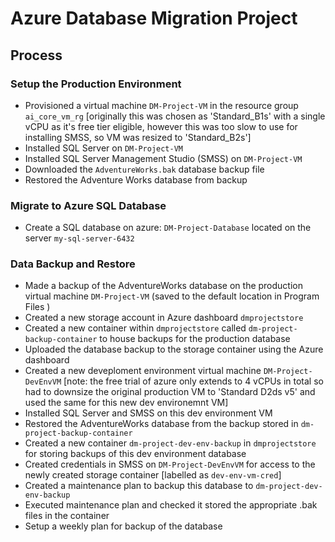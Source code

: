 # Azure Database Migration Project


## Process

### Setup the Production Environment
 - Provisioned a virtual machine `DM-Project-VM` in the resource group `ai_core_vm_rg` [originally this was chosen as 'Standard_B1s' with a single vCPU as it's free tier eligible, however this was too slow to use for installing SMSS, so VM was resized to 'Standard_B2s']
 - Installed SQL Server on `DM-Project-VM`
 - Installed SQL Server Management Studio (SMSS) on `DM-Project-VM`
 - Downloaded the `AdventureWorks.bak` database backup file
 - Restored the Adventure Works database from backup

### Migrate to Azure SQL Database
 - Create a SQL database on azure: `DM-Project-Database` located on the server `my-sql-server-6432`

### Data Backup and Restore
 - Made a backup of the AdventureWorks database on the production virtual machine `DM-Project-VM` (saved to the default location in Program Files )
 - Created a new storage account in Azure dashboard `dmprojectstore`
 - Created a new container within `dmprojectstore` called `dm-project-backup-container` to house backups for the production database
 - Uploaded the database backup to the storage container using the Azure dashboard
 - Created a new deveploment environment virtual machine `DM-Project-DevEnvVM` [note: the free trial of azure only extends to 4 vCPUs in total so had to downsize the original production VM to 'Standard D2ds v5' and used the same for this new dev environemnt VM]
 - Installed SQL Server and SMSS on this dev environment VM
 - Restored the AdventureWorks database from the backup stored in `dm-project-backup-container`
 - Created a new container `dm-project-dev-env-backup` in `dmprojectstore` for storing backups of this dev environment database
 - Created credentials in SMSS on `DM-Project-DevEnvVM` for access to the newly created storage container [labelled as `dev-env-vm-cred`]
 - Created a maintenance plan to backup this database to `dm-project-dev-env-backup`
 - Executed maintenance plan and checked it stored the appropriate .bak files in the container
 - Setup a weekly plan for backup of the database

